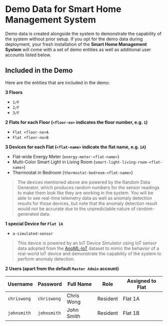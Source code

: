 # Demo Data for Smart Home Management System

Demo data is created alongside the system to demonstrate the capability of the system without prior setup. If you opt for the demo data during deployment, your fresh installation of the **Smart Home Management System** will come with a set of demo entities as well as additional user accounts listed below.

## Included in the Demo

Here are the entities that are included in the demo:

**3 Floors**

- `1/F`
- `2/F`
- `3/F`

**2 Flats for each Floor (`<floor-no>` indicates the floor number, e.g. `1`)**

- `Flat <floor-no>A`
- `Flat <floor-no>B`

**3 Devices for each Flat (`<flat-name>` indicate the flat name, e.g. `1A`)**

- Flat-wide Energy Meter (`energy-meter-<flat-name>`)
- Multi-Color Smart Light in Living Room (`smart-light-living-room-<flat-name>`)
- Thermostat in Bedroom (`thermostat-bedroom-<flat-name>`)

> The devices mentioned above are powered by the Random Data Generator, which produces random numbers for the sensor readings to make them look like they are working in the system. You will be able to see real-time telemetry data as well as anomaly detection results for those devices, but note that the anomaly detection result would not be accurate due to the unpredictable nature of random-generated data.

**1 special Device for `Flat 1A`**

- `a-simulated-sensor`

> This device is powered by an IoT Device Simulator using IoT sensor data adopted from the [AnoML-IoT](https://www.kaggle.com/datasets/hkayan/anomliot) dataset to mimic the behavior of a real-world IoT device and demonstrate the capability of the system to perform anomaly detection.

**2 Users (apart from the default `Master Admin` account)**

| Username    | Password    | Full Name  | Role     | Assigned to Flat |
|-------------|-------------|------------|----------|------------------|
| `chriswong` | `chriswong` | Chris Wong | Resident | Flat 1A          |
| `johnsmith` | `johnsmith` | John Smith | Resident | Flat 1B          |

